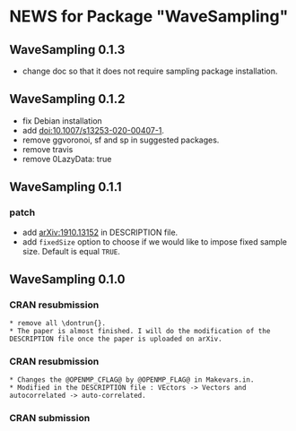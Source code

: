 # NEWS for Package "WaveSampling"
## WaveSampling 0.1.3
  * change doc so that it does not require sampling package installation.

## WaveSampling 0.1.2
  * fix Debian installation
  * add <doi:10.1007/s13253-020-00407-1>.
  * remove ggvoronoi, sf and sp in suggested packages.
  * remove travis
  * remove 0LazyData: true
 
## WaveSampling 0.1.1

### patch  

  * add <arXiv:1910.13152> in DESCRIPTION file.
  * add `fixedSize` option to choose if we would like to impose fixed sample size. Default is equal `TRUE`.
  
## WaveSampling 0.1.0

### CRAN resubmission
    * remove all \dontrun{}.
    * The paper is almost finished. I will do the modification of the DESCRIPTION file once the paper is uploaded on arXiv.
### CRAN resubmission
    * Changes the @OPENMP_CFLAG@ by @OPENMP_FLAG@ in Makevars.in.
    * Modified in the DESCRIPTION file : VEctors -> Vectors and autocorrelated -> auto-correlated.
### CRAN submission
